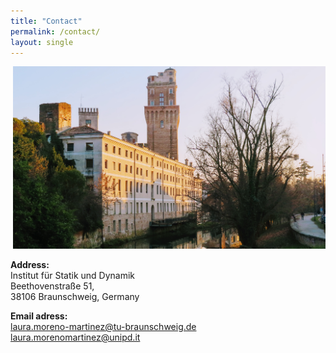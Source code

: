 ```yaml
---
title: "Contact"
permalink: /contact/
layout: single
---
```


<div style = "float: right;text-align:center;">
	 <img src="/assets/images/IMG_4798.JPG" width="500" />
	 <p>
	 </p>
</div>

<!--<div style = "float: right;text-align:center;">
	 <img src="/assets/images/IMG_4798.JPG" width="500" />
	 <p>
	 Torre Specola, Padova (Italy)
	 </p>
</div>-->

**Address:**\
Institut für Statik und Dynamik\
Beethovenstraße 51,\
38106 Braunschweig, Germany
<!--Department of Mathematics “Tullio Levi Civita”\
Torre Archimede, Office 4BC3, via Trieste 63\
35121 Padova PD, Italy-->

**Email adress:**\
laura.moreno-martinez@tu-braunschweig.de\
laura.morenomartinez@unipd.it






